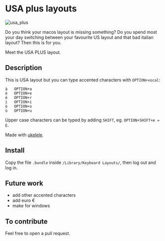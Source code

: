 # USA plus layouts

![usa_plus](/res/usa_ita.png)

Do you think your macos layout is missing something? Do you spend most your
day switching between your favourite US layout and that bad italian layout?
Then this is for you.

Meet the USA PLUS layout.

## Description

This is USA layout but you can type accented characters with `OPTION+vocal`:

```
à   OPTION+a
è   OPTION+e
é   OPTION+r
ì   OPTION+i
ò   OPTION+o
ù   OPTION+u
```

Upper case characters can be typed by adding `SHIFT`, eg. `OPTION+SHIFT+e = È`.

Made with [ukelele](https://software.sil.org/ukelele/).

## Install

Copy the file `.bundle` inside `/Library/Keyboard Layouts/`, then log out and log in.

## Future work

- add other accented characters
- add euro €
- make for windows

## To contribute

Feel free to open a pull request.